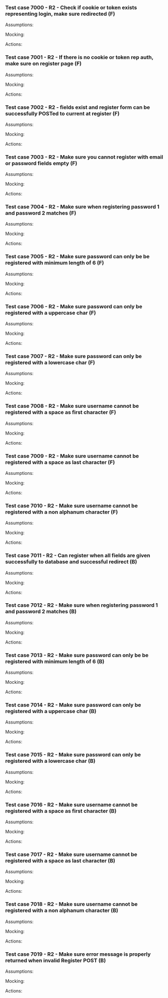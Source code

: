 ### Test case 7000 - R2 - Check if cookie or token exists representing login, make sure redirected (F)

Assumptions:

Mocking:

Actions:

### Test case 7001 - R2 - If there is no cookie or token rep auth, make sure on register page (F)

Assumptions:

Mocking:

Actions:

### Test case 7002 - R2 - fields exist and register form can be successfully POSTed to current at register   (F)

Assumptions:

Mocking:

Actions:

### Test case 7003 - R2 - Make sure you cannot register with email or password fields empty (F)

Assumptions:

Mocking:

Actions:

### Test case 7004 - R2 - Make sure when registering password 1 and password 2 matches   (F)

Assumptions:

Mocking:

Actions:

### Test case 7005 - R2 - Make sure password can only be be registered with minimum length of 6 (F)

Assumptions:

Mocking:

Actions:

### Test case 7006 - R2 - Make sure password can only be registered with a  uppercase char (F)

Assumptions:

Mocking:

Actions:

### Test case 7007 - R2 - Make sure password can only be registered with a lowercase char  (F)

Assumptions:

Mocking:

Actions:

### Test case 7008 - R2 - Make sure username cannot be registered with a space as first character (F)

Assumptions:

Mocking:

Actions:

### Test case 7009 - R2 - Make sure username cannot be registered with a space as last  character (F)

Assumptions:

Mocking:

Actions:

### Test case 7010 - R2 - Make sure username cannot be registered with a non alphanum character  (F)

Assumptions:

Mocking:

Actions:

### Test case 7011 - R2 - Can register when all fields are given successfully to database and successful redirect (B)

Assumptions:

Mocking:

Actions:

### Test case 7012 - R2 - Make sure when registering password 1 and password 2 matches (B)

Assumptions:

Mocking:

Actions:

### Test case 7013 - R2 - Make sure password can only be be registered with minimum length of 6 (B)

Assumptions:

Mocking:

Actions:

### Test case 7014 - R2 - Make sure password can only be registered with a  uppercase char (B)

Assumptions:

Mocking:

Actions:

### Test case 7015 - R2 - Make sure password can only be registered with a lowercase char  (B)

Assumptions:

Mocking:

Actions:

### Test case 7016 - R2 - Make sure username cannot be registered with a space as first character (B)

Assumptions:

Mocking:

Actions:

### Test case 7017 - R2 - Make sure username cannot be registered with a space as last  character (B)

Assumptions:

Mocking:

Actions:

### Test case 7018 - R2 - Make sure username cannot be registered with a non alphanum character (B)

Assumptions:

Mocking:

Actions:

### Test case 7019 - R2 - Make sure error message is properly returned when invalid Register POST (B)

Assumptions:

Mocking:

Actions:







